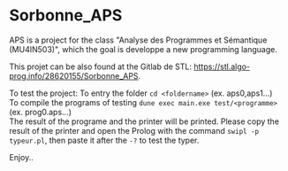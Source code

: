 # Sorbonne_APS
APS is a project for the class "Analyse des Programmes et Sémantique (MU4IN503)", which the goal is developpe a new programming language.
  
This projet can be also found at the Gitlab de STL: https://stl.algo-prog.info/28620155/Sorbonne_APS.
  
To test the project:
  To entry the folder `cd <foldername>` (ex. aps0,aps1...)    
  To compile the programs of testing `dune exec main.exe test/<programme>` (ex. prog0.aps...)    
  The result of the programe and the printer will be printed. Please copy the result of the printer and open the Prolog with the command `swipl -p typeur.pl`, then paste it after the `-?` to test the typer.    
   
 Enjoy..
